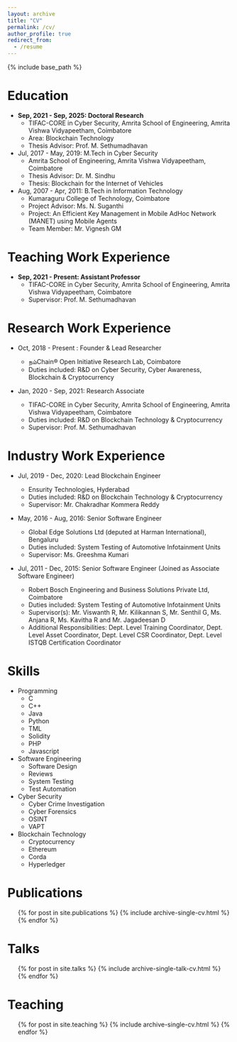 ```yaml
---
layout: archive
title: "CV"
permalink: /cv/
author_profile: true
redirect_from:
  - /resume
---
```


{% include base_path %}

Education
======
* **Sep, 2021 - Sep, 2025: Doctoral Research**
  * TIFAC-CORE in Cyber Security, Amrita School of Engineering, Amrita Vishwa Vidyapeetham, Coimbatore
  * Area: Blockchain Technology
  * Thesis Advisor: Prof. M. Sethumadhavan
* Jul, 2017 - May, 2019: M.Tech in Cyber Security
  * Amrita School of Engineering, Amrita Vishwa Vidyapeetham, Coimbatore
  * Thesis Advisor: Dr. M. Sindhu
  * Thesis: Blockchain for the Internet of Vehicles
* Aug, 2007 - Apr, 2011: B.Tech in Information Technology
  * Kumaraguru College of Technology, Coimbatore
  * Project Advisor: Ms. N. Suganthi
  * Project: An Efficient Key Management in Mobile AdHoc Network (MANET) using Mobile Agents
  * Team Member: Mr. Vignesh GM


Teaching Work Experience
======
* **Sep, 2021 - Present: Assistant Professor**
  * TIFAC-CORE in Cyber Security, Amrita School of Engineering, Amrita Vishwa Vidyapeetham, Coimbatore
  * Supervisor: Prof. M. Sethumadhavan

Research Work Experience
======
* Oct, 2018 - Present : Founder & Lead Researcher
  * நம்Chain® Open Initiative Research Lab, Coimbatore
  * Duties included: R&D on Cyber Security, Cyber Awareness, Blockchain & Cryptocurrency

* Jan, 2020 - Sep, 2021: Research Associate
  * TIFAC-CORE in Cyber Security, Amrita School of Engineering, Amrita Vishwa Vidyapeetham, Coimbatore
  * Duties included: R&D on Blockchain Technology & Cryptocurrency
  * Supervisor: Prof. M. Sethumadhavan

Industry Work Experience
======
* Jul, 2019 - Dec, 2020: Lead Blockchain Engineer
  * Ensurity Technologies, Hyderabad
  * Duties included: R&D on Blockchain Technology & Cryptocurrency
  * Supervisor: Mr. Chakradhar Kommera Reddy

* May, 2016 - Aug, 2016: Senior Software Engineer
  * Global Edge Solutions Ltd (deputed at Harman International), Bengaluru
  * Duties included: System Testing of Automotive Infotainment Units
  * Supervisor: Ms. Greeshma Kumari

* Jul, 2011 - Dec, 2015: Senior Software Engineer (Joined as Associate Software Engineer)
  * Robert Bosch Engineering and Business Solutions Private Ltd, Coimbatore
  * Duties included: System Testing of Automotive Infotainment Units
  * Supervisor(s): Mr. Viswanth R, Mr. Kilikannan S, Mr. Senthil G, Ms. Anjana R, Ms. Kavitha R and Mr. Jagadeesan D
  * Additional Responsibilities: Dept. Level Training Coordinator, Dept. Level Asset Coordinator, Dept. Level CSR Coordinator, Dept. Level ISTQB Certification Coordinator
  
Skills
======
* Programming
   * C
   * C++
   * Java
   * Python
   * TML
   * Solidity
   * PHP
   * Javascript
* Software Engineering
   * Software Design
   * Reviews
   * System Testing
   * Test Automation
* Cyber Security
   * Cyber Crime Investigation
   * Cyber Forensics
   * OSINT
   * VAPT
 * Blockchain Technology
    * Cryptocurrency 
    * Ethereum 
    * Corda
    * Hyperledger
 
Publications
======
  <ul>{% for post in site.publications %}
    {% include archive-single-cv.html %}
  {% endfor %}</ul>
  
Talks
======
  <ul>{% for post in site.talks %}
    {% include archive-single-talk-cv.html %}
  {% endfor %}</ul>
  
Teaching
======
  <ul>{% for post in site.teaching %}
    {% include archive-single-cv.html %}
  {% endfor %}</ul>
  
